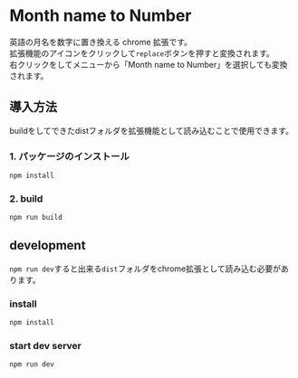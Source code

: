 # Month name to Number
英語の月名を数字に置き換える chrome 拡張です。  
拡張機能のアイコンをクリックして`replace`ボタンを押すと変換されます。  
右クリックをしてメニューから「Month name to Number」を選択しても変換されます。

## 導入方法
buildをしてできたdistフォルダを拡張機能として読み込むことで使用できます。
### 1. パッケージのインストール
```bash
npm install
```
### 2. build
```bash
npm run build
```

## development
`npm run dev`すると出来る`dist`フォルダをchrome拡張として読み込む必要があります。
### install
```bash
npm install
```
### start dev server
```bash
npm run dev
```
